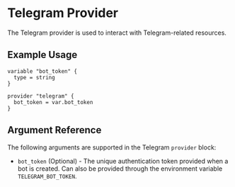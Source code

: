 # Telegram Provider

The Telegram provider is used to interact with Telegram-related resources.

## Example Usage

```hcl
variable "bot_token" {
  type = string
}

provider "telegram" {
  bot_token = var.bot_token
}
```

## Argument Reference

The following arguments are supported in the Telegram `provider` block:

* `bot_token` (Optional) - The unique authentication token provided when a bot
  is created. Can also be provided through the environment variable
  `TELEGRAM_BOT_TOKEN`.
